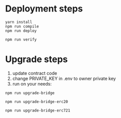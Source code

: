 # Deployment steps

```shell
yarn install
npm run compile
npm run deploy

npm run verify
```

# Upgrade steps
1. update contract code
2. change PRIVATE_KEY in .env to owner private key
3. run on your needs:
```shell
npm run upgrade-bridge
```
```shell
npm run upgrade-bridge-erc20
```
```shell
npm run upgrade-bridge-erc721
```
